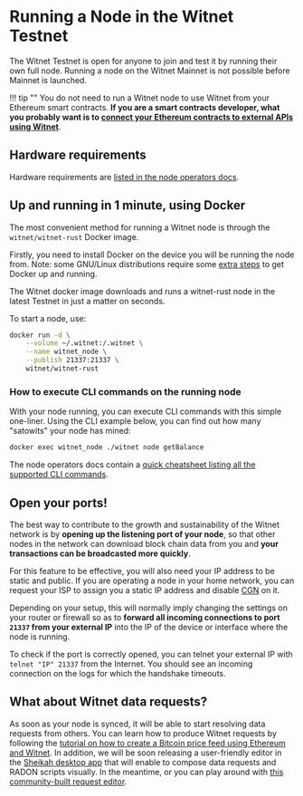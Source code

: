 # Running a Node in the Witnet Testnet

The Witnet Testnet is open for anyone to join and test it by running
their own full node. Running a node on the Witnet Mainnet is not
possible before Mainnet is launched. 

!!! tip ""
    You do not need to run a Witnet node to use Witnet from your
    Ethereum smart contracts. __If you are a smart contracts developer,
    what you probably want is to
    [connect your Ethereum contracts to external APIs using Witnet][ethereum]__.
    
## Hardware requirements

Hardware requirements are [listed in the node operators docs][hardware-requirements].

## Up and running in 1 minute, using Docker

The most convenient method for running a Witnet node is through the
`witnet/witnet-rust` Docker image.

Firstly, you need to install Docker on the device you will
be running the node from. Note: some GNU/Linux distributions require some
[extra steps][docker-extra-steps] to get Docker up and running.   

The Witnet docker image downloads and runs a witnet-rust node in the latest
Testnet in just a matter on seconds.

To start a node, use:

```bash
docker run -d \
    --volume ~/.witnet:/.witnet \
    --name witnet_node \
    --publish 21337:21337 \
    witnet/witnet-rust
```

### How to execute CLI commands on the running node

With your node running, you can execute CLI commands with this simple
one-liner. Using the CLI example below, you can find out how many "satowits" your node has mined:

```bash
docker exec witnet_node ./witnet node getBalance
```

The node operators docs contain a [quick cheatsheet listing all the
supported CLI commands][CLI].


## Open your ports!

The best way to contribute to the growth and sustainability of the
Witnet network is by **opening up the listening port of your node**, 
so that other nodes in the network can download block
chain data from you and **your transactions can be broadcasted more
quickly**.

For this feature to be effective, you will also need your IP address to
be static and public. If you are operating a node in your home network,
you can request your ISP to assign you a static IP address and disable
[CGN] on it.

Depending on your setup, this will normally imply changing the settings
on your router or firewall so as to **forward all incoming connections
to port `21337` from your external IP** into the IP of the device or
interface where the node is running. 

To check if the port is correctly opened, you can telnet your external
IP with `telnet "IP" 21337` from the Internet. You should see an incoming
connection on the logs for which the handshake timeouts.

## What about Witnet data requests?

As soon as your node is synced, it will be able to start resolving data
requests from others. You can learn how to produce Witnet requests by
following the [tutorial on how to create a Bitcoin price feed using
Ethereum and Witnet][tutorial]. In addition, we will be soon releasing a
user-friendly editor in the [Sheikah desktop app][Sheikah] that will
enable to compose data requests and RADON scripts visually. In the meantime, or you can play around with [this community-built request editor][witnet.tools].

[witnet.tools]: https://witnet.tools
[ethereum]: /try/use-from-ethereum
[roadmap]: /community/roadmap
[CLI]: /node-operators/cli
[tutorial]: /tutorials/bitcoin-price-feed/introduction
[Sheikah]: https://github.com/witnet/sheikah
[hardware-requirements]: /node-operators/hardware-requirements
[docker-extra-steps]: https://docs.docker.com/install/linux/linux-postinstall/
[CGN]: https://en.wikipedia.org/wiki/Carrier-grade_NAT
